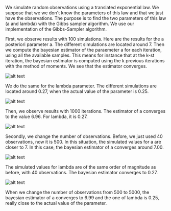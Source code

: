 
We simulate random observations using a translated exponential law. We suppose that we we don't know the parameters of this law and that we just have the observations. The purpose is to find the two parameters of this law (a and lambda) with the Gibbs sampler algorithm. We use our implementation of the Gibbs-Sampler algorithm.

First, we observe results with 100 simulations. Here are the results for the a posteriori parameter a. The different simulations are located around 7. Then we compute the bayesian estimator of the paraemeter a for each iteration, using all the available samples. This means for instance that at the k-st iteration, the bayesian estimator is computed using the k previous iterations with the method of moments. We see that the estimator converges.

![alt text](https://github.com/eroblin/Bayesian-inference-on-exponential-translated-model/blob/master/a_estimator_100_iterations.png)

We do the same for the lambda parameter. The different simulations are located around 0.27, when the actual value of the parameter is 0.25. 

![alt text](https://github.com/eroblin/Bayesian-inference-on-exponential-translated-model/blob/master/lambda_estimator_100.png)

Then, we observe results with 1000 iterations.  The estimator of a converges to the value 6.96. For lambda, it is 0.27. 

![alt text](https://github.com/eroblin/Bayesian-inference-on-exponential-translated-model/blob/master/a_lambda_1000.png)

Secondly, we change the number of observations. Before, we just used 40 observations, now it is 500.
In this situation, the simulated values for a are closer to 7. In this case, the bayesian estimator of a converges around 7.00. 

![alt text](https://github.com/eroblin/Bayesian-inference-on-exponential-translated-model/blob/master/a_500.png)

The simulated values for lambda are of the same order of magnitude as before, with 40 observations. The bayesian estimator converges to 0.27. 

![alt text](https://github.com/eroblin/Bayesian-inference-on-exponential-translated-model/blob/master/lambda_500.png)

When we change the number of observations from 500 to 5000, the bayesian estimator of a converges to 6.99 and the one of lambda is 0.25, really close to the actual value of the parameter. 
